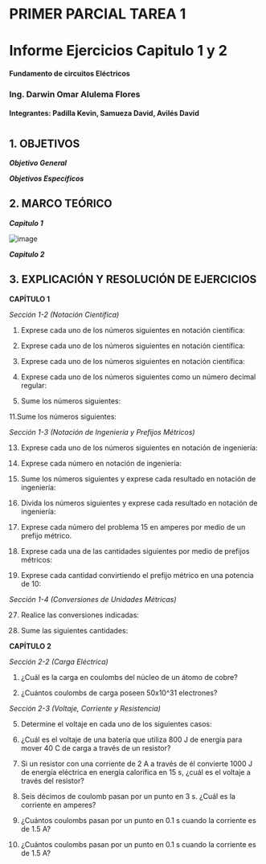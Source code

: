 # PRIMER PARCIAL TAREA 1


##

# Informe Ejercicios Capitulo 1 y 2
#### Fundamento de circuitos Eléctricos 
### Ing. Darwin Omar Alulema Flores

#### Integrantes: Padilla Kevin, Samueza David, Avilés David

#

## 1. OBJETIVOS
***Objetivo General***



 ***Objetivos Específicos***

## 2. MARCO TEÓRICO
***Capitulo 1***

 ![image](https://i.postimg.cc/JhCRGtQt/Diagrama-en-blanco.jpg)

***Capitulo 2***
## 3. EXPLICACIÓN Y RESOLUCIÓN DE EJERCICIOS
**CAPÍTULO 1**

*Sección 1-2 (Notación Científica)*


 1. Exprese cada uno de los números siguientes en notación científica: 
 
 3. Exprese cada uno de los números siguientes en notación científica:
 
 5. Exprese cada uno de los números siguientes en notación científica:
 
 7. Exprese cada uno de los números siguientes como un número decimal regular:
 
 9. Sume los números siguientes:
 
 11.Sume los números siguientes:
 
 
 
 *Sección 1-3 (Notación de Ingeniería y Prefijos Métricos)*
 
 13. Exprese cada uno de los números siguientes en notación de ingeniería:
 
 15. Exprese cada número en notación de ingeniería:
 
 17. Sume los números siguientes y exprese cada resultado en notación de ingeniería:
 
 19. Divida los números siguientes y exprese cada resultado en notación de ingeniería:
 
 21. Exprese cada número del problema 15 en amperes por medio de un prefijo métrico. 
 
 23. Exprese cada una de las cantidades siguientes por medio de prefijos métricos:
 
 25. Exprese cada cantidad convirtiendo el prefijo métrico en una potencia de 10:

 *Sección 1-4 (Conversiones de Unidades Métricas)*
 
 27. Realice las conversiones indicadas:
 
 29. Sume las siguientes cantidades:

**CAPÍTULO 2**

*Sección 2-2 (Carga Eléctrica)*

1. ¿Cuál es la carga en coulombs del núcleo de un átomo de cobre?

3. ¿Cuántos coulombs de carga poseen 50x10^31 electrones?


*Sección 2-3 (Voltaje, Corriente y Resistencia)*

 5. Determine el voltaje en cada uno de los siguientes casos:

 7. ¿Cuál es el voltaje de una batería que utiliza 800 J de energía para mover 40 C de carga a través de un resistor?

 9. Si un resistor con una corriente de 2 A a través de él convierte 1000 J de energía eléctrica en energía calorífica en 15 s, ¿cuál es el voltaje a través del resistor?

11. Seis décimos de coulomb pasan por un punto en 3 s. ¿Cuál es la corriente en amperes?

13. ¿Cuántos coulombs pasan por un punto en 0.1 s cuando la corriente es de 1.5 A?

15. ¿Cuántos coulombs pasan por un punto en 0.1 s cuando la corriente es de 1.5 A?

